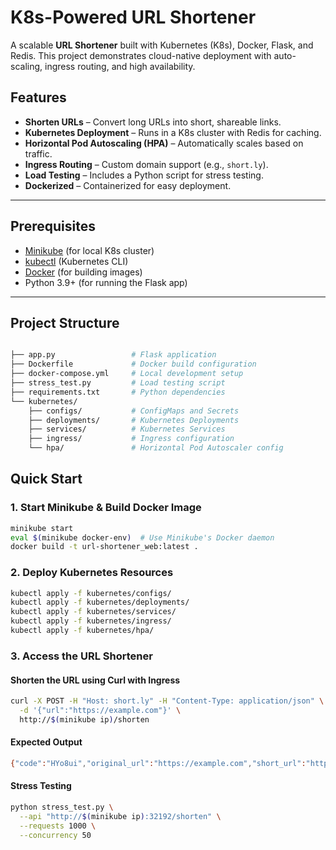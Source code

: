 # K8s-Powered URL Shortener  

A scalable **URL Shortener** built with Kubernetes (K8s), Docker, Flask, and Redis. This project demonstrates cloud-native deployment with auto-scaling, ingress routing, and high availability.  

## Features  

- **Shorten URLs** – Convert long URLs into short, shareable links.  
- **Kubernetes Deployment** – Runs in a K8s cluster with Redis for caching.  
- **Horizontal Pod Autoscaling (HPA)** – Automatically scales based on traffic.  
- **Ingress Routing** – Custom domain support (e.g., `short.ly`).  
- **Load Testing** – Includes a Python script for stress testing.  
- **Dockerized** – Containerized for easy deployment.  

---

## Prerequisites  

- [Minikube](https://minikube.sigs.k8s.io/docs/start/) (for local K8s cluster)  
- [kubectl](https://kubernetes.io/docs/tasks/tools/) (Kubernetes CLI)  
- [Docker](https://docs.docker.com/get-docker/) (for building images)  
- Python 3.9+ (for running the Flask app)  

---
## Project Structure

```bash

├── app.py                 # Flask application
├── Dockerfile             # Docker build configuration
├── docker-compose.yml     # Local development setup
├── stress_test.py         # Load testing script
├── requirements.txt       # Python dependencies
└── kubernetes/
    ├── configs/           # ConfigMaps and Secrets
    ├── deployments/       # Kubernetes Deployments
    ├── services/          # Kubernetes Services
    ├── ingress/           # Ingress configuration
    └── hpa/               # Horizontal Pod Autoscaler config
```

## Quick Start  

### 1. Start Minikube & Build Docker Image

```bash
minikube start
eval $(minikube docker-env)  # Use Minikube's Docker daemon
docker build -t url-shortener_web:latest .
```

### 2. Deploy Kubernetes Resources

```bash
kubectl apply -f kubernetes/configs/
kubectl apply -f kubernetes/deployments/
kubectl apply -f kubernetes/services/
kubectl apply -f kubernetes/ingress/
kubectl apply -f kubernetes/hpa/
```

### 3. Access the URL Shortener

#### Shorten the URL using Curl with Ingress

```bash
curl -X POST -H "Host: short.ly" -H "Content-Type: application/json" \
  -d '{"url":"https://example.com"}' \
  http://$(minikube ip)/shorten
```
#### Expected Output
```bash
{"code":"HYo8ui","original_url":"https://example.com","short_url":"http://short.ly/HYo8ui"}
```

#### Stress Testing
```bash
python stress_test.py \
  --api "http://$(minikube ip):32192/shorten" \
  --requests 1000 \
  --concurrency 50
```



